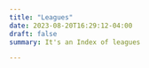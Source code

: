 ```yaml
---
title: "Leagues"
date: 2023-08-20T16:29:12-04:00
draft: false
summary: It's an Index of leagues

---
```


